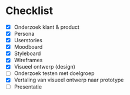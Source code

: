 # Checklist

-   [x] Onderzoek klant & product
-   [x] Persona
-   [x] Userstories
-   [x] Moodboard
-   [x] Styleboard
-   [x] Wireframes
-   [x] Visueel ontwerp (design)
-   [ ] Onderzoek testen met doelgroep
-   [x] Vertaling van visueel ontwerp naar prototype
-   [ ] Presentatie
